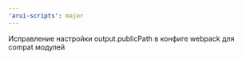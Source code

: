 ```yaml
---
'arui-scripts': major
---
```


Исправление настройки output.publicPath в конфиге webpack для compat модулей

